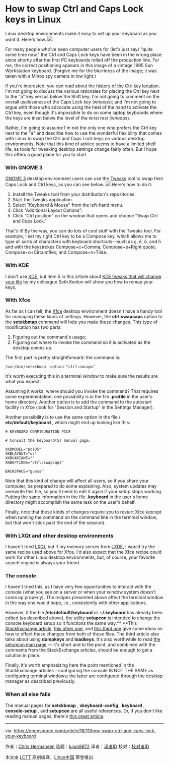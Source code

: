 How to swap Ctrl and Caps Lock keys in Linux
======
Linux desktop environments make it easy to set up your keyboard as you want it. Here's how.
![](https://opensource.com/sites/default/files/styles/image-full-size/public/lead-images/keyboard_numbers_letters_type_game.jpg?itok=fLlWGw1K)

For many people who've been computer users for (let's just say) "quite some time now," the Ctrl and Caps Lock keys have been in the wrong place since shortly after the first PC keyboards rolled off the production line. For me, the correct positioning appears in this image of a vintage 1995 Sun Workstation keyboard. (Forgive me for the blurriness of the image; it was taken with a Minox spy camera in low light.)

If you're interested, you can read about the [history of the Ctrl key location][1]. I'm not going to discuss the various rationales for placing the Ctrl key next to the "a" key versus below the Shift key; I'm not going to comment on the overall uselessness of the Caps Lock key (whoops); and I'm not going to argue with those who advocate using the heel of the hand to activate the Ctrl key, even though it's impossible to do on some laptop keyboards where the keys are inset below the level of the wrist rest (whoops).

Rather, I'm going to assume I'm not the only one who prefers the Ctrl key next to the "a" and describe how to use the wonderful flexibility that comes with Linux to swap the Ctrl and Caps Lock keys on various desktop environments. Note that this kind of advice seems to have a limited shelf life, as tools for tweaking desktop settings change fairly often. But I hope this offers a good place for you to start.

### With GNOME 3

[GNOME 3][2] desktop environment users can use the [Tweaks][3] tool to swap their Caps Lock and Ctrl keys, as you can see below.
![](https://opensource.com/sites/default/files/uploads/tweaks-tool.png)
Here's how to do it:

  1. Install the Tweaks tool from your distribution's repositories.
  2. Start the Tweaks application.
  3. Select "Keyboard & Mouse" from the left-hand menu.
  4. Click "Additional Layout Options".
  5. Click "Ctrl position" on the window that opens and choose "Swap Ctrl and Caps Lock."



That's it! By the way, you can do lots of cool stuff with the Tweaks tool. For example, I set my right Ctrl key to be a Compose key, which allows me to type all sorts of characters with keyboard shortcuts—such as ç, é, ô, and ñ and with the keystrokes Compose+c+Comma; Compose+e+Right quote; Compose+o+Circumflex; and Compose+n+Tilde.

### With KDE

I don't use [KDE][4], but item 5 in this article about [KDE tweaks that will change your life][5] by my colleague Seth Kenlon will show you how to remap your keys.

### With Xfce

As far as I can tell, the [Xfce][6] desktop environment doesn't have a handy tool for managing these kinds of settings. However, the **ctrl:swapcaps** option to the **setxkbmap** command will help you make these changes. This type of modification has two parts:

  1. Figuring out the command's usage;
  2. Figuring out where to invoke the command so it is activated as the desktop comes up.



The first part is pretty straightforward: the command is:

```
/usr/bin/setxkbmap -option "ctrl:nocaps"
```

It's worth executing this in a terminal window to make sure the results are what you expect.

Assuming it works, where should you invoke the command? That requires some experimentation; one possibility is in the file **.profile** in the user's home directory. Another option is to add the command to the autostart facility in Xfce (look for  "Session and Startup" in the Settings Manager).

Another possibility is to use the same option in the file / **etc/default/keyboard** , which might end up looking like this:

```
# KEYBOARD CONFIGURATION FILE

# Consult the keyboard(5) manual page.

XKBMODEL="pc105"
XKBLAYOUT="us"
XKBVARIANT=""
XKBOPTIONS="ctrl:swapcaps"

BACKSPACE="guess"
```

Note that this kind of change will affect all users, so if you share your computer, be prepared to do some explaining. Also, system updates may overwrite this file, so you'll need to edit it again if your setup stops working. Putting the same information in the file **.keyboard** in the user's home directory might accomplish the same task on the user's behalf.

Finally, note that these kinds of changes require you to restart Xfce (except when running the command on the command line in the terminal window, but that won't stick past the end of the session).

### With LXQt and other desktop environments

I haven't tried [LXQt][7], but if my memory serves from [LXDE][8], I would try the same recipe used above for Xfce. I'd also expect that the Xfce recipe could work for other Linux desktop environments, but, of course, your favorite search engine is always your friend.

### The console

I haven't tried this, as I have very few opportunities to interact with the console (what you see on a server or when your window system doesn't come up properly). The recipes presented above affect the terminal window in the way one would hope, i.e., consistently with other applications.

However, if the file **/etc/default/keyboard** or **~/.keyboard** has already been edited (as described above), the utility **setupcon** is intended to change the console keyboard setup so it functions the same way.** **This [StackExchange article][9], [this other one][10], and [this third one][11] give some ideas on how to effect these changes from both of these files. The third article also talks about using **dumpkeys** and **loadkeys**. It's also worthwhile to read [the setupcon man page][12] — it's short and to the point, and combined with the comments from the StackExchange articles, should be enough to get a solution in place.

Finally, it's worth emphasizing here the point mentioned in the StackExchange articles - configuring the console IS NOT THE SAME as configuring terminal windows; the latter are configured through the desktop manager as described previously.

### When all else fails

The manual pages for **setxkbmap** , **xkeyboard-config** , **keyboard** , **console-setup** , and **setupcon** are all useful references. Or, if you don't like reading manual pages, there's [this great article][13].

--------------------------------------------------------------------------------

via: https://opensource.com/article/18/11/how-swap-ctrl-and-caps-lock-your-keyboard

作者：[Chris Hermansen][a]
选题：[lujun9972][b]
译者：[译者ID](https://github.com/译者ID)
校对：[校对者ID](https://github.com/校对者ID)

本文由 [LCTT](https://github.com/LCTT/TranslateProject) 原创编译，[Linux中国](https://linux.cn/) 荣誉推出

[a]: https://opensource.com/users/clhermansen
[b]: https://github.com/lujun9972
[1]: https://en.wikipedia.org/wiki/Control_key
[2]: https://www.gnome.org/gnome-3/
[3]: https://wiki.gnome.org/Apps/Tweaks
[4]: https://www.kde.org/
[5]: https://opensource.com/article/17/5/7-cool-kde-tweaks-will-improve-your-life
[6]: https://www.xfce.org/
[7]: https://lxqt.org/
[8]: https://lxde.org/
[9]: https://askubuntu.com/questions/485454/how-to-remap-keys-on-a-user-level-both-with-and-without-x
[10]: https://unix.stackexchange.com/questions/198791/how-do-i-permanently-change-the-console-tty-font-type-so-it-holds-after-reboot
[11]: https://superuser.com/questions/290115/how-to-change-console-keymap-in-linux
[12]: http://man.he.net/man1/setupcon
[13]: http://www.noah.org/wiki/CapsLock_Remap_Howto
